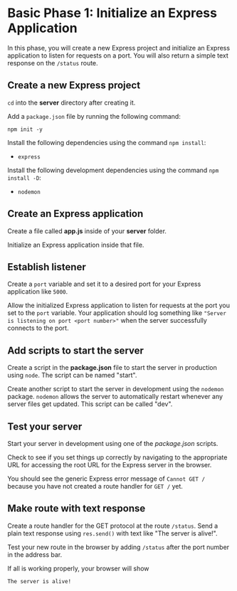 # Basic Phase 1: Initialize an Express Application

In this phase, you will create a new Express project and initialize an Express
application to listen for requests on a port. You will also return a simple
text response on the `/status` route.

## Create a new Express project

`cd` into the __server__ directory after creating it.

Add a `package.json` file by running the following command:

```shell
npm init -y
```

Install the following dependencies using the command `npm install`:

- `express`

Install the following development dependencies using the command
`npm install -D`:

- `nodemon`

## Create an Express application

Create a file called __app.js__ inside of your __server__ folder.

Initialize an Express application inside that file.

## Establish listener

Create a `port` variable and set it to a desired port for your Express
application like `5000`.

Allow the initialized Express application to listen for requests at the port
you set to the `port` variable. Your application should log something like
`"Server is listening on port <port number>"` when the server successfully
connects to the port.

## Add scripts to start the server

Create a script in the __package.json__ file to start the server in production
using `node`. The script can be named "start".

Create another script to start the server in development using the `nodemon`
package. `nodemon` allows the server to automatically restart whenever any
server files get updated. This script can be called "dev".

## Test your server

Start your server in development using one of the _package.json_ scripts.

Check to see if you set things up correctly by navigating to the appropriate
URL for accessing the root URL for the Express server in the browser.

You should see the generic Express error message of `Cannot GET /` because you
have not created a route handler for `GET /` yet.

## Make route with text response

Create a route handler for the GET protocol at the route `/status`. Send a plain
text response using `res.send()` with text like "The server is alive!".

Test your new route in the browser by adding `/status` after the port number in
the address bar.

If all is working properly, your browser will show

```plaintext
The server is alive!
```
